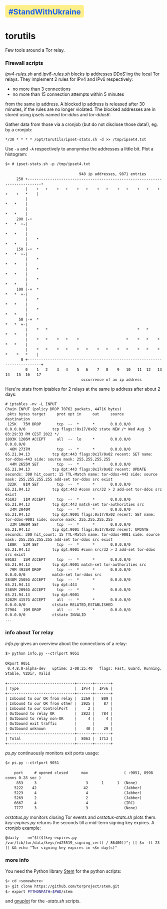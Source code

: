 [![StandWithUkraine](https://raw.githubusercontent.com/vshymanskyy/StandWithUkraine/main/badges/StandWithUkraine.svg)](https://github.com/vshymanskyy/StandWithUkraine/blob/main/docs/README.md)

# torutils
Few tools around a Tor relay.

### Firewall scripts
*ipv4-rules.sh* and *ipv6-rules.sh* blocks ip addresses DDoS'ing the local Tor relays.
They implement 2 rules for IPv4 and IPv6 respectively:

- no more than 3 connections
- no more than 15 connection attempts within 5 minutes

from the same ip address.
A blocked ip address is released after 30 minutes, if the rules are no longer violated. 
The blocked addresses are in stored using ipsets named *tor-ddos* and *tor-ddos6*.

Gather data from those via a cronjob (but do not disclose those data!), eg. by a cronjob:

```crontab
*/30 * * * * /opt/torutils/ipset-stats.sh -d >> /tmp/ipset4.txt
```
Use `-a` and `-A` respectively to anonymise the addresses a little bit.
Plot a histogram:

```console
$> # ipset-stats.sh -p /tmp/ipset4.txt
                                                                                          
                                 948 ip addresses, 9871 entries                           
     250 +----------------------------------------------------------------------------+   
         |    +   +    +   +    +   +    +   +    +   +    +   +    +   +    +   *    |   
         |                                                                   *   *    |   
         |                                                                   *   *    |   
     200 |-+                                                                 *   *  +-|   
         |                                                                   *   *    |   
         |    *                                                              *   *    |   
     150 |-+  *                                                              *   *  +-|   
         |    *                                                              *   *    |   
         |    *                                                              *   *    |   
         |    *                                                              *   *    |   
     100 |-+  *                                                              *   *  +-|   
         |    *                                                              *   *    |   
         |    *                                                              *   *    |   
      50 |-+  *                                                              *   *  +-|   
         |    *   *                                        *   *             *   *    |   
         |    *   *    *   *    *                     *    *   *    *        *   *    |   
         |    *   *    *   *    *   *    *   *    *   *    *   *    *   *    *   *    |   
       0 +----------------------------------------------------------------------------+   
         0    1   2    3   4    5   6    7   8    9   10   11  12   13  14   15  16   17  
                                  occurrence of an ip address                             
```
Here're stats from iptables for 2 relays at the same ip address after about 2 days:

```console
# iptables -nv -L INPUT
Chain INPUT (policy DROP 70762 packets, 4471K bytes)
 pkts bytes target     prot opt in     out     source               destination         
 125K   75M DROP       tcp  --  *      *       0.0.0.0/0            0.0.0.0/0            tcp flags:!0x17/0x02 state NEW /* Wed Aug  3 03:29:33 PM CEST 2022 */
1893K 1206M ACCEPT     all  --  lo     *       0.0.0.0/0            0.0.0.0/0           
  46M 2737M            tcp  --  *      *       0.0.0.0/0            65.21.94.13          tcp dpt:443 flags:0x17/0x02 recent: SET name: tor-ddos-443 side: source mask: 255.255.255.255
  44M 2655M SET        tcp  --  *      *       0.0.0.0/0            65.21.94.13          tcp dpt:443 flags:0x17/0x02 recent: UPDATE seconds: 300 hit_count: 15 TTL-Match name: tor-ddos-443 side: source mask: 255.255.255.255 add-set tor-ddos src exist
 322K   81M SET        tcp  --  *      *       0.0.0.0/0            65.21.94.13          tcp dpt:443 #conn src/32 > 3 add-set tor-ddos src exist
45103   11M ACCEPT     tcp  --  *      *       0.0.0.0/0            65.21.94.13          tcp dpt:443 match-set tor-authorities src
  34M 2040M            tcp  --  *      *       0.0.0.0/0            65.21.94.13          tcp dpt:9001 flags:0x17/0x02 recent: SET name: tor-ddos-9001 side: source mask: 255.255.255.255
  33M 1960M SET        tcp  --  *      *       0.0.0.0/0            65.21.94.13          tcp dpt:9001 flags:0x17/0x02 recent: UPDATE seconds: 300 hit_count: 15 TTL-Match name: tor-ddos-9001 side: source mask: 255.255.255.255 add-set tor-ddos src exist
 188K   53M SET        tcp  --  *      *       0.0.0.0/0            65.21.94.13          tcp dpt:9001 #conn src/32 > 3 add-set tor-ddos src exist
69182   15M ACCEPT     tcp  --  *      *       0.0.0.0/0            65.21.94.13          tcp dpt:9001 match-set tor-authorities src
  79M 4935M DROP       tcp  --  *      *       0.0.0.0/0            0.0.0.0/0            match-set tor-ddos src
2848M 2505G ACCEPT     tcp  --  *      *       0.0.0.0/0            65.21.94.13          tcp dpt:443
2585M 2094G ACCEPT     tcp  --  *      *       0.0.0.0/0            65.21.94.13          tcp dpt:9001
3282M 4157G ACCEPT     all  --  *      *       0.0.0.0/0            0.0.0.0/0            ctstate RELATED,ESTABLISHED
27904   19M DROP       all  --  *      *       0.0.0.0/0            0.0.0.0/0            ctstate INVALID
...
```
### info about Tor relay

*info.py* gives an overview about the connections of a relay:

```console
$> python info.py --ctrlport 9051

ORport 9051
 0.4.8.0-alpha-dev   uptime: 2-08:25:40   flags: Fast, Guard, Running, Stable, V2Dir, Valid

+------------------------------+-------+-------+
| Type                         |  IPv4 |  IPv6 |
+------------------------------+-------+-------+
| Inbound to our OR from relay |  2269 |   809 |
| Inbound to our OR from other |  2925 |    87 |
| Inbound to our ControlPort   |     2 |       |
| Outbound to relay OR         |  2823 |   784 |
| Outbound to relay non-OR     |     4 |     4 |
| Outbound exit traffic        |       |       |
| Outbound unknown             |    40 |    29 |
+------------------------------+-------+-------+
| Total                        |  8063 |  1713 |
+------------------------------+-------+-------+

```
*ps.py* continuously monitors exit ports usage:

```console
$> ps.py --ctrlport 9051

    port     # opened closed      max                ( :9051, 8998 conns 0.28 sec )
     853     3                      3      1      1  (None)
    5222    42                     42                (Jabber)
    5223     4                      4                (Jabber)
    5269     2                      2                (Jabber)
    6667     4                      4                (IRC)
    7777     3                      3                (None)
```

*orstatus.py* monitors closing Tor events and *orstatus-stats.sh* plots them. *key-expires.py* returns the seconds till a mid-term signing key expires. A cronjob example:

```crontab
@daily    n="$(($(key-expires.py /var/lib/tor/data/keys/ed25519_signing_cert) / 86400))"; [[ $n -lt 23 ]] && echo "Tor signing key expires in <$n day(s)"
```
### more info
You need the Python library [Stem](https://stem.torproject.org/index.html) for the python scripts:

```bash
$> cd <somewhere>
$> git clone https://github.com/torproject/stem.git
$> export PYTHONPATH=$PWD/stem
```
and [gnuplot](http://www.gnuplot.info/) for the *-stats.sh* scripts.

